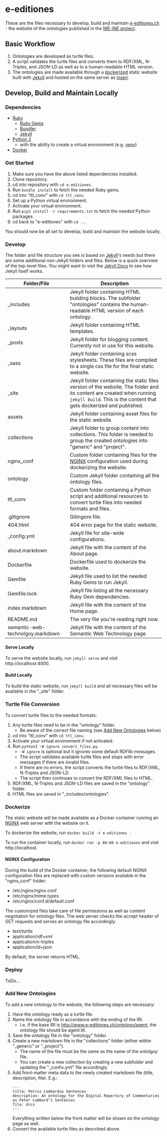 # e-editiones

These are the files necessary to develop, build and maintain [e-editiones.ch](https://e-editiones.ch) - the website of the ontologies published in the [NIE-INE project](https://www.nie-ine.ch/). 

## Basic Workflow
1. Ontologies are developed as turtle files.
1. A script validates the turtle files and converts them to RDF/XML, N-Triples, and JSON-LD as well as to a human-readable HTML version.
1. The ontologies are made available through a [dockerized][docker] static website built with [Jekyll][jekyll] and hosted on the same server as [inseri][inseri].

## Develop, Build and Maintain Locally

### Dependencies

- [Ruby][ruby]
  - [Ruby Gems][gems]
  - [Bundler][bundler]
  - [Jekyll][jekyll]
- [Python 3][python3]
  - with the ability to create a virtual environment (e.g. [venv][venv])
- [Docker][docker]

### Get Started

1. Make sure you have the above listed dependencies installed.
1. Clone repository.
1. cd into repository with ``cd e-editiones``.
1. Run ``bundle install`` to fetch the needed Ruby gems.
1. cd into "ttl_conv" with ``cd ttl_conv``.
1. Set up a Python virtual environment.
1. Activate your virtual environment.
1. Run ``pip3 install -r requirements.txt`` to fetch the needed Python packages.
1. cd back to "e-editiones" with ``cd ..``.

You should now be all set to develop, build and maintain the website locally. 

### Develop

The folder and file structure you see is based on [Jekyll][jekyll]'s needs but there are some additional non-Jekyll folders and files. Below is a quick overview of the top-level files. You might want to visit the [Jekyll Docs](https://jekyllrb.com/docs/) to see how Jekyll itself works. 

Folder/File        | Description                                
 ----------------- | -------------------------------------------
 \_includes        | Jekyll folder containing HTML building blocks. The subfolder "ontologies" contains the human-readable HTML version of each ontology.
 \_layouts         | Jekyll folder containing HTML templates.
 \_posts           | Jekyll folder for blogging content. Currently not in use for this website.
 \_sass            | Jekyll folder containing scss stylesheets. These files are compiled to a single css file for the final static website.
 \_site            | Jekyll folder containing the static files version of the website. The folder and its content are created when running ``jekyll build``. This is the content that gets dockerized and published. 
 assets            | Jekyll folder containing asset files for the static website. 
 collections       | Jekyll folder to group content into collections. This folder is needed to group the created ontologies into "generic" and "project".
 nginx_conf        | Custom folder containing files for the [NGINX][nginx] configuration used during dockerizing the website. 
 ontology          | Custom Jekyll folder containing all the ontology files. 
 ttl_conv          | Custom folder containing a Python script and additional resources to convert turtle files into needed formats and files. 
 .gitignore        | Gitingore file.
 404.html          | 404 error page for the static website.
 \_config.yml      | Jekyll file for site-wide configurations.
 about.markdown    | Jekyll file with the content of the About page.
 Dockerfile        | Dockerfile used to dockerize the website.
 Gemfile           | Jekyll file used to list the needed Ruby Gems to run Jekyll.
 Gemfile.lock      | Jekyll file listing all the necessary Ruby Gem dependencies.
 index.markdown    | Jekyll file with the content of the Home page.
 README.md         | The very file you're reading right now.
 semantic-web-technolgoy.markdown | Jekyll file with the content of the Semantic Web Technology page.
 
#### Serve Locally

To serve the website locally, run ``jekyll serve`` and visit http://localhost:4000.

#### Build Locally

To build the static website, run ``jekyll build`` and all necessary files will be available in the "\_site" folder.

### Turtle File Conversion

To convert turtle files to the needed formats: 

1. Any turtle files need to be in the "ontology" folder.
   - Be aware of the correct file naming (see [Add New Ontologies](#add-new-ontologies) below)
1. cd into "ttl_conv" with ``cd ttl_conv``.
1. Activate your virtual environment if not activated. 
1. Run ``python3 -W ignore convert_files.py``.
   - ``-W ignore`` is optional but it ignores some default RDFlib messages.
   - The script validates available turtle files and stops with error messages if there are invalid files.
   - If there are no errors, the script converts the turtle files to RDF/XML, N-Triples and JSON-LD.
   - The script then continues to convert the RDF/XML files to HTML.
1. RDF/XML, N-Triples and JSON-LD files are saved in the "ontology" folder.
1. HTML files are saved in  "\_includes/ontologies".

### Dockerize

The static website will be made available as a Docker container running an [NGINX][nginx] web server with the website on it. 

To dockerize the website, run ``docker build -t e-editiones .``

To run the container locally, run ``docker run -p 80:80 e-editiones`` and visit http://localhost.

#### NGINX Configuration

During the build of the Docker container, the following default NGINX configuration files are replaced with custom versions available in the "nginx_conf" folder:  
- /etc/nginx/nginx.conf
- /etc/nginx/mime.types
- /etc/nginx/conf.d/default.conf

The customized files take care of file permissions as well as content negotiation for ontology files. The web server checks the accept header of GET requests and serves an ontology file accordingly: 

- text/turtle
- application/rdf+xml
- application/n-triples
- application/ld+json

By default, the server returns HTML. 

### Deploy

ToDo...

### Add New Ontologies

To add a new ontology to the website, the following steps are necessary: 

1. Have the ontology ready as a turtle file.
1. Name the ontology file in accordance with the ending of the IRI.
   - I.e. if the base IRI is http://www.e-editiones.ch/ontology/agent, the ontology file should be agent.ttl.
1. Save the ontology file in the "ontology" folder.
1. Create a new markdown file in the "collections" folder (either within "\_generic" or "\_project").
   - The name of the file must be the same as the name of the ontolgoy file.
   - You can create a new collection by creating a new subfolder and updating the "\_confix.yml" file accordingly.
1. Add front-matter meta data to the newly created markdown file (title, description, file). E.g.:
   ```
   ---
   title: Petrus Lombardus Sentences
   description: An ontology for the Digital Repertory of Commentaries on Peter Lombard’s Sentences
   file: drcs
   ---
   ```
   Everything written below the front matter will be shown on the ontology page as well. 
1. Convert the available turtle files as described above.


[jekyll]: https://jekyllrb.com/
[inseri]: https://github.com/nie-ine/inseri
[ruby]: https://www.ruby-lang.org/en/documentation/installation/
[gems]: https://rubygems.org/pages/download
[bundler]: https://bundler.io/
[python3]: https://www.python.org/downloads/
[venv]: https://docs.python.org/3/library/venv.html
[docker]: https://www.docker.com/get-started
[nginx]: https://www.nginx.com/
